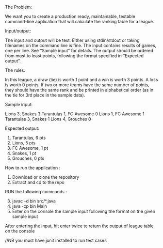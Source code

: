 
The Problem:

We want you to create a production ready, maintainable, testable command-line application that
will calculate the ranking table for a league.

Input/output:

The input and output will be text. Either using stdin/stdout or taking filenames on the command
line is fine.
The input contains results of games, one per line. See “Sample input” for details.
The output should be ordered from most to least points, following the format specified in
“Expected output”.

The rules:

In this league, a draw (tie) is worth 1 point and a win is worth 3 points. A loss is worth 0 points.
If two or more teams have the same number of points, they should have the same rank and be
printed in alphabetical order (as in the tie for 3rd place in the sample data).

Sample input:

Lions 3, Snakes 3
Tarantulas 1, FC Awesome 0
Lions 1, FC Awesome 1
Tarantulas 3, Snakes 1
Lions 4, Grouches 0

Expected output:

1. Tarantulas, 6 pts
2. Lions, 5 pts
3. FC Awesome, 1 pt
3. Snakes, 1 pt
5. Grouches, 0 pts

How to run the application :

1. Download or clone the repository
2. Extract and cd to the repo

RUN the following commands :

3. javac -d bin src/*.java     
4. java -cp bin Main
5. Enter on the console the sample input following the format on the given sample input

After entering the input, hit enter twice to return the output of league table on the console

//NB you must have junit installed to run test cases





